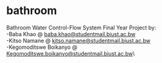 # bathroom
Bathroom Water Control-Flow System Final Year Project by:\
-Baba Khao @ baba.khao@studentmail.biust.ac.bw\
-Kitso Namane @ kitso.namane@studentmail.biust.ac.bw\
-Kegomoditswe Boikanyo @ Kegomoditswe.boikanyo@studentmail.biust.ac.bw\
